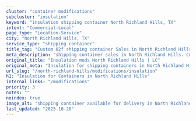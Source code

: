 ```yaml
---
cluster: "container modifications"
subcluster: "insulation"
keyword: "insulation shipping container North Richland Hills, TX"
intent: "Commercial-Local"
page_type: "Location-Service"
city: "North Richland Hills, TX"
service_type: "shipping container"
title_tag: "Custom O2f shipping container Sales in North Richland Hills | LC Container"
meta_description: "shipping container sales in North Richland Hills. Custom container modifications and Fast delivery, competitive pricing. Serving modifications area. Quote ID: RJ2. Call (214) 524-4168 for your free quote today."
original_title: "Insulation mods North Richland Hills | LC"
original_meta: "Insulation for shipping containers in North Richland Hills, TX. Local fabrication & pro install. LC Container — Since 2003. Get a quote."
url_slug: "/north-richland-hills/modifications/insulation"
h1: "Insulation for Containers in North Richland Hills"
internal_links: "/modifications"
priority: 3
notes: ""
noindex: true
image_alt: "shipping container available for delivery in North Richland Hills"
last_updated: "2025-10-20"
---
```


<!-- TODO: Add unique city/inventory copy, images, and internal links here. -->

